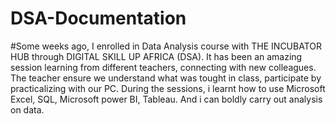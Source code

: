 # DSA-Documentation
#Some weeks ago, I enrolled in Data Analysis course with THE INCUBATOR HUB through DIGITAL SKILL UP AFRICA (DSA). 
It has been an amazing session learning from different teachers, connecting with new colleagues.
The teacher ensure we understand what was tought in class, participate by practicalizing with our PC. 
During the sessions, i learnt how to use Microsoft Excel, SQL, Microsoft power BI, Tableau. And i can boldly carry out analysis on data. 
